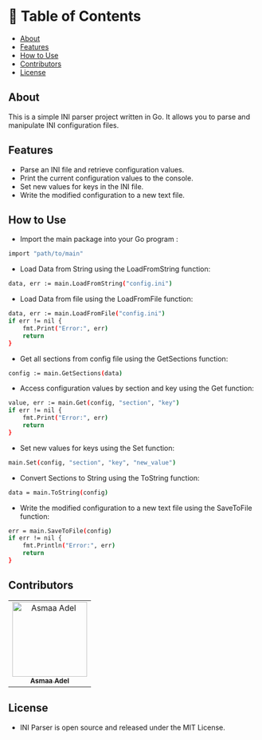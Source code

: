# 📝 Table of Contents

  - [About ](#about-)
  - [Features ](#features-)
  - [How to Use ](#how-to-use-)
  - [Contributors ](#contributors-)
  - [License ](#license-)

## About <a name = "About"></a>

This is a simple INI parser project written in Go. It allows you to parse and manipulate INI configuration files.

## Features <a name = "Features"></a>

- Parse an INI file and retrieve configuration values.
- Print the current configuration values to the console.
- Set new values for keys in the INI file.
- Write the modified configuration to a new text file.

## How to Use <a name = "How-to-Use"></a>

- Import the main package into your Go program :

```sh
import "path/to/main"
```

- Load Data from String using the LoadFromString function:

```sh
data, err := main.LoadFromString("config.ini")
```

- Load Data from file using the LoadFromFile function:

```sh
data, err := main.LoadFromFile("config.ini")
if err != nil {
    fmt.Print("Error:", err)
    return
}
```

- Get all sections from config file using the GetSections function:

```sh
config := main.GetSections(data)
```

- Access configuration values by section and key using the Get function:

```sh
value, err := main.Get(config, "section", "key")
if err != nil {
    fmt.Print("Error:", err)
    return
}
```

- Set new values for keys using the Set function:

```sh
main.Set(config, "section", "key", "new_value")
```

- Convert Sections to String using the ToString function:

```sh
data = main.ToString(config)
```

- Write the modified configuration to a new text file using the SaveToFile function:

```sh
err = main.SaveToFile(config)
if err != nil {
    fmt.Println("Error:", err)
    return
}
```

## Contributors <a name = "Contributors"></a>

<table>
  <tr>
    <td align="center">
    <a href="https://github.com/asmaaadel0" target="_black">
    <img src="https://avatars.githubusercontent.com/u/88618793?s=400&u=886a14dc5ef5c205a8e51942efe9665ed8fd4717&v=4" width="150px;" alt="Asmaa Adel"/>
    <br />
    <sub><b>Asmaa Adel</b></sub></a>
    
  </tr>
 </table>

## License <a name = "License"></a>

- INI Parser is open source and released under the MIT License.
